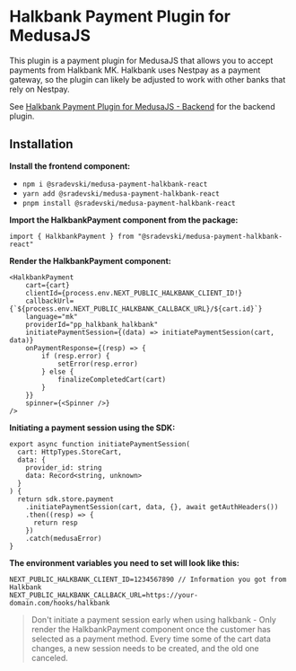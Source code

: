 # Halkbank Payment Plugin for MedusaJS

This plugin is a payment plugin for MedusaJS that allows you to accept payments from Halkbank MK. Halkbank uses Nestpay as a payment gateway, so the plugin can likely be adjusted to work with other banks that rely on Nestpay.

See [Halkbank Payment Plugin for MedusaJS - Backend](https://www.npmjs.com/package/@sradevski/medusa-payment-halkbank) for the backend plugin.

## Installation

**Install the frontend component:**

- `npm i @sradevski/medusa-payment-halkbank-react`
- `yarn add @sradevski/medusa-payment-halkbank-react`
- `pnpm install @sradevski/medusa-payment-halkbank-react`

**Import the HalkbankPayment component from the package:**

```
import { HalkbankPayment } from "@sradevski/medusa-payment-halkbank-react"
```

**Render the HalkbankPayment component:**

```
<HalkbankPayment
    cart={cart}
    clientId={process.env.NEXT_PUBLIC_HALKBANK_CLIENT_ID!}
    callbackUrl={`${process.env.NEXT_PUBLIC_HALKBANK_CALLBACK_URL}/${cart.id}`}
    language="mk"
    providerId="pp_halkbank_halkbank"
    initiatePaymentSession={(data) => initiatePaymentSession(cart, data)}
    onPaymentResponse={(resp) => {
        if (resp.error) {
            setError(resp.error)
        } else {
            finalizeCompletedCart(cart)
        }
    }}
    spinner={<Spinner />}
/>
```

**Initiating a payment session using the SDK:**

```
export async function initiatePaymentSession(
  cart: HttpTypes.StoreCart,
  data: {
    provider_id: string
    data: Record<string, unknown>
  }
) {
  return sdk.store.payment
    .initiatePaymentSession(cart, data, {}, await getAuthHeaders())
    .then((resp) => {
      return resp
    })
    .catch(medusaError)
}
```

**The environment variables you need to set will look like this:**

```
NEXT_PUBLIC_HALKBANK_CLIENT_ID=1234567890 // Information you got from Halkbank
NEXT_PUBLIC_HALKBANK_CALLBACK_URL=https://your-domain.com/hooks/halkbank
```

> Don't initiate a payment session early when using halkbank - Only render the HalkbankPayment component once the customer has selected as a payment method. Every time some of the cart data changes, a new session needs to be created, and the old one canceled.

